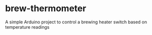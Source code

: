 # brew-thermometer
A simple Arduino project to control a brewing heater switch based on temperature readings
